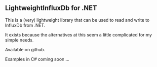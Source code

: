 ## LightweightInfluxDb for .NET

This is a (very) lightweight library that can be used to read and write to InfluxDb from .NET.

It exists because the alternatives at this seem a little complicated for my simple needs.

Available on github.

Examples in C# coming soon ... 